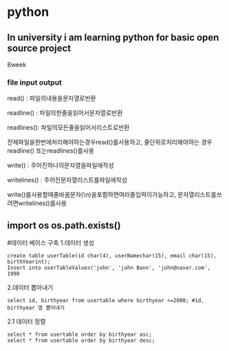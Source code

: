 # python

## In university i am learning python for basic open source project 
8week
### file input output

read() : 파일의내용을문자열로반환

readline() : 파일의한줄을읽어서문자열로반환

readlines(): 파일의모든줄을읽어서리스트로반환

전체파일을한번에처리해야하는경우read()를사용하고, 줄단위로처리해야하는
경우readline() 또는readlines()를사용

write() : 주어진하나의문자열을파일에작성

writelines() : 주어진문자열리스트를파일에작성

write()를사용할때줄바꿈문자(\n)을포함하면여러줄입력이가능하고,
문자열리스트를쓰려면writelines()를사용

import os 
os.path.exists()
---
#데이터 베이스 구축
1.데이터 생성
```
create table userTable(id char(4), userNamechar(15), email char(15), birthYearint);
Insert into userTableValues('john', 'john Bann', 'john@naver.com', 1990
```
2.데이터 뽑아내기
```
select id, birthyear from usertable where birthyear <=2000; #id, birthyear 열 뽑아내기
```
2.1 데이터 정렬
```
select * from usertable order by birthyear asc;
select * from usertable order by birthyear desc;
```
